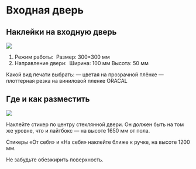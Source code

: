 # Входная дверь

## Наклейки на входную дверь

![](https://1298668356-files.gitbook.io/~/files/v0/b/gitbook-x-prod.appspot.com/o/spaces%2FaYoVrWUybwTr41VP2qdq%2Fuploads%2FuNEo5Us4RUNm0UsR31oa%2F01_sticker_rr.svg?alt=media\&token=ecb34e7f-2195-45ea-aad7-c2f5b47f2d87)

1. Режим работы:  Размер: 300×300 мм  
2. Направление двери:  Ширина: 100 мм Высота: 50 мм

Какой вид печати выбрать: — цветая на прозрачной плёнке — плоттерная резка на виниловой пленке ORACAL



## Где и как разместить

![](https://1298668356-files.gitbook.io/~/files/v0/b/gitbook-x-prod.appspot.com/o/spaces%2FaYoVrWUybwTr41VP2qdq%2Fuploads%2FrYsaMmc5Vh1QndKMKoXM%2F01_sticker_rr_door.svg?alt=media\&token=5b2f668c-78c3-4684-9a62-ef51a5522116)

Наклейте стикер по центру стеклянной двери. Он должен быть на том же уровне, что и лайтбокс — на высоте 1650 мм от пола.

Стикеры «От себя» и «На себя» наклейте ближе к ручке, на высоте 1200 мм.

Не забудьте обезжирить поверхность.
